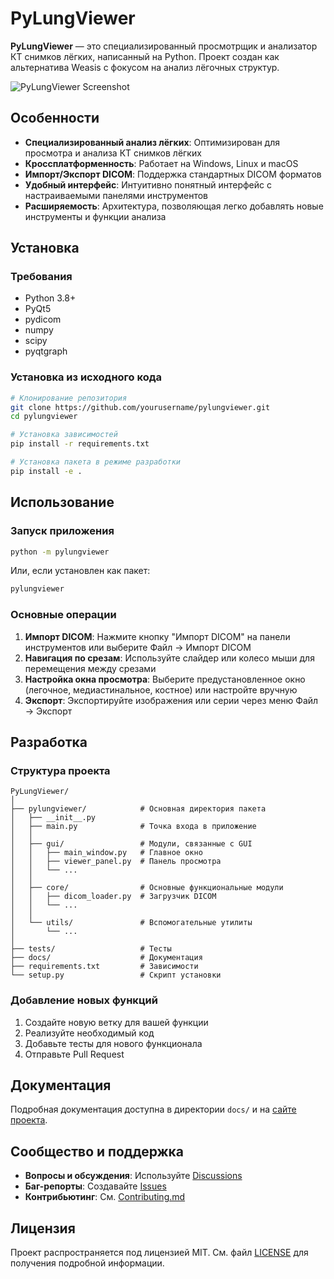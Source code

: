 # PyLungViewer

**PyLungViewer** — это специализированный просмотрщик и анализатор КТ снимков лёгких, написанный на Python. Проект создан как альтернатива Weasis с фокусом на анализ лёгочных структур.

![PyLungViewer Screenshot](./docs/images/screenshot.png)

## Особенности

- **Специализированный анализ лёгких**: Оптимизирован для просмотра и анализа КТ снимков лёгких
- **Кроссплатформенность**: Работает на Windows, Linux и macOS
- **Импорт/Экспорт DICOM**: Поддержка стандартных DICOM форматов
- **Удобный интерфейс**: Интуитивно понятный интерфейс с настраиваемыми панелями инструментов
- **Расширяемость**: Архитектура, позволяющая легко добавлять новые инструменты и функции анализа

## Установка

### Требования

- Python 3.8+
- PyQt5
- pydicom
- numpy
- scipy
- pyqtgraph

### Установка из исходного кода

```bash
# Клонирование репозитория
git clone https://github.com/yourusername/pylungviewer.git
cd pylungviewer

# Установка зависимостей
pip install -r requirements.txt

# Установка пакета в режиме разработки
pip install -e .
```

## Использование

### Запуск приложения

```bash
python -m pylungviewer
```

Или, если установлен как пакет:

```bash
pylungviewer
```

### Основные операции

1. **Импорт DICOM**: Нажмите кнопку "Импорт DICOM" на панели инструментов или выберите Файл → Импорт DICOM
2. **Навигация по срезам**: Используйте слайдер или колесо мыши для перемещения между срезами
3. **Настройка окна просмотра**: Выберите предустановленное окно (легочное, медиастинальное, костное) или настройте вручную
4. **Экспорт**: Экспортируйте изображения или серии через меню Файл → Экспорт

## Разработка

### Структура проекта

```
PyLungViewer/
│
├── pylungviewer/            # Основная директория пакета
│   ├── __init__.py
│   ├── main.py              # Точка входа в приложение
│   │
│   ├── gui/                 # Модули, связанные с GUI
│   │   ├── main_window.py   # Главное окно
│   │   ├── viewer_panel.py  # Панель просмотра
│   │   └── ...
│   │
│   ├── core/                # Основные функциональные модули
│   │   ├── dicom_loader.py  # Загрузчик DICOM
│   │   └── ...
│   │
│   └── utils/               # Вспомогательные утилиты
│       └── ...
│
├── tests/                   # Тесты
├── docs/                    # Документация
├── requirements.txt         # Зависимости
└── setup.py                 # Скрипт установки
```

### Добавление новых функций

1. Создайте новую ветку для вашей функции
2. Реализуйте необходимый код
3. Добавьте тесты для нового функционала
4. Отправьте Pull Request

## Документация

Подробная документация доступна в директории `docs/` и на [сайте проекта](https://pylungviewer.readthedocs.io/).

## Сообщество и поддержка

- **Вопросы и обсуждения**: Используйте [Discussions](https://github.com/yourusername/pylungviewer/discussions)
- **Баг-репорты**: Создавайте [Issues](https://github.com/yourusername/pylungviewer/issues)
- **Контрибьютинг**: См. [Contributing.md](./CONTRIBUTING.md)

## Лицензия

Проект распространяется под лицензией MIT. См. файл [LICENSE](./LICENSE) для получения подробной информации.